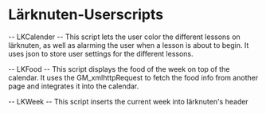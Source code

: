 # Lärknuten-Userscripts

-- LKCalender --
This script lets the user color the different lessons on lärknuten, as well as alarming the user when a lesson is about to begin.
It uses json to store user settings for the different lessons.

-- LKFood --
This script displays the food of the week on top of the calendar.
It uses the GM_xmlhttpRequest to fetch the food info from another page and integrates it into the calendar.

--  LKWeek --
This script inserts the current week into lärknuten's header

